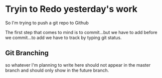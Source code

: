# Tryin to Redo yesterday's work 

So I'm trying to push a git repo to Github

The first step that comes to mind is to commit...but we have to add before we commit...to add we have to track by typing git status.

## Git Branching 

so whatever I'm planning to write here should not appear in the master branch and should only show in the future branch. 
 